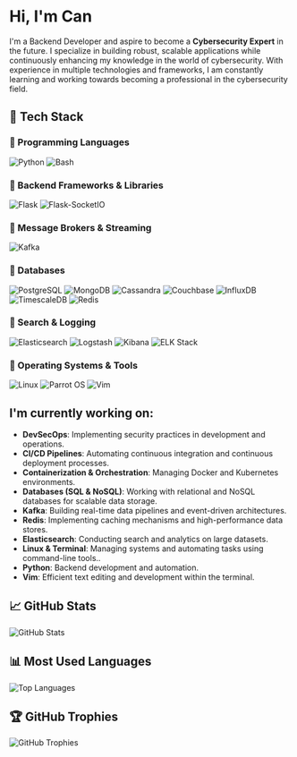 # Hi, I'm Can

I'm a Backend Developer and aspire to become a **Cybersecurity Expert** in the future. I specialize in building robust, scalable applications while continuously enhancing my knowledge in the world of cybersecurity. With experience in multiple technologies and frameworks, I am constantly learning and working towards becoming a professional in the cybersecurity field.

## 🚀 Tech Stack

### **📌 Programming Languages**
![Python](https://img.shields.io/badge/Python-3776AB?style=for-the-badge&logo=python&logoColor=white)
![Bash](https://img.shields.io/badge/Bash-4EAA25?style=for-the-badge&logo=gnu-bash&logoColor=white)

### **📌 Backend Frameworks & Libraries**
![Flask](https://img.shields.io/badge/Flask-000000?style=for-the-badge&logo=flask&logoColor=white)
![Flask-SocketIO](https://img.shields.io/badge/Flask--SocketIO-000000?style=for-the-badge&logo=flask&logoColor=white)

### **📌 Message Brokers & Streaming**
![Kafka](https://img.shields.io/badge/Apache%20Kafka-231F20?style=for-the-badge&logo=apachekafka&logoColor=white)

### **📌 Databases**
![PostgreSQL](https://img.shields.io/badge/PostgreSQL-316192?style=for-the-badge&logo=postgresql&logoColor=white)
![MongoDB](https://img.shields.io/badge/MongoDB-47A248?style=for-the-badge&logo=mongodb&logoColor=white)
![Cassandra](https://img.shields.io/badge/Cassandra-1287B1?style=for-the-badge&logo=apache-cassandra&logoColor=white)
![Couchbase](https://img.shields.io/badge/Couchbase-ED2226?style=for-the-badge&logo=couchbase&logoColor=white)
![InfluxDB](https://img.shields.io/badge/InfluxDB-22ADF6?style=for-the-badge&logo=influxdb&logoColor=white)
![TimescaleDB](https://img.shields.io/badge/TimescaleDB-FDB515?style=for-the-badge&logo=timescale&logoColor=black)
![Redis](https://img.shields.io/badge/Redis-DC382D?style=for-the-badge&logo=redis&logoColor=white)

### **📌 Search & Logging**
![Elasticsearch](https://img.shields.io/badge/Elasticsearch-005571?style=for-the-badge&logo=elasticsearch&logoColor=white)
![Logstash](https://img.shields.io/badge/Logstash-005571?style=for-the-badge&logo=elasticsearch&logoColor=white)
![Kibana](https://img.shields.io/badge/Kibana-005571?style=for-the-badge&logo=elasticsearch&logoColor=white)
![ELK Stack](https://img.shields.io/badge/ELK%20Stack-005571?style=for-the-badge&logo=elasticsearch&logoColor=white)

### **📌 Operating Systems & Tools**
![Linux](https://img.shields.io/badge/Linux-FCC624?style=for-the-badge&logo=linux&logoColor=black)
![Parrot OS](https://img.shields.io/badge/Parrot%20OS-20A4F3?style=for-the-badge&logo=linux&logoColor=white)
![Vim](https://img.shields.io/badge/Vim-019733?style=for-the-badge&logo=vim&logoColor=white)

## I'm currently working on:
- **DevSecOps**: Implementing security practices in development and operations.
- **CI/CD Pipelines**: Automating continuous integration and continuous deployment processes.
- **Containerization & Orchestration**: Managing Docker and Kubernetes environments.
- **Databases (SQL & NoSQL)**: Working with relational and NoSQL databases for scalable data storage.
- **Kafka**: Building real-time data pipelines and event-driven architectures.
- **Redis**: Implementing caching mechanisms and high-performance data stores.
- **Elasticsearch**: Conducting search and analytics on large datasets.
- **Linux & Terminal**: Managing systems and automating tasks using command-line tools..
- **Python**: Backend development and automation.
- **Vim**: Efficient text editing and development within the terminal.  

## 📈 GitHub Stats
![GitHub Stats](https://github-readme-stats.vercel.app/api?username=canmhmt&show_icons=true&hide_title=true)

## 📊 Most Used Languages
![Top Languages](https://github-readme-stats.vercel.app/api/top-langs/?username=canmhmt&layout=compact)

## 🏆 GitHub Trophies
![GitHub Trophies](https://github-profile-trophy.vercel.app/?username=canmhmt&theme=darkhub)

